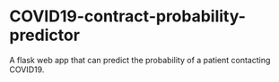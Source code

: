 # COVID19-contract-probability-predictor
A flask web app that can predict the probability of a patient contacting COVID19.
